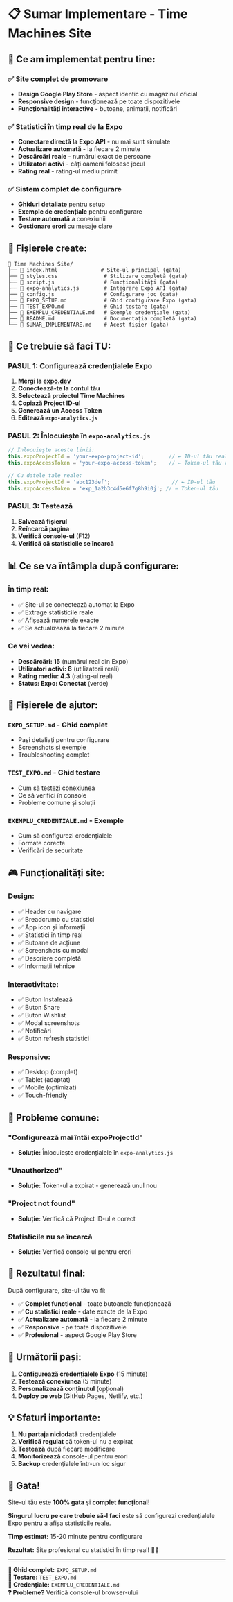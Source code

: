 # 📋 Sumar Implementare - Time Machines Site

## 🎯 **Ce am implementat pentru tine:**

### ✅ **Site complet de promovare**
- **Design Google Play Store** - aspect identic cu magazinul oficial
- **Responsive design** - funcționează pe toate dispozitivele
- **Funcționalități interactive** - butoane, animații, notificări

### ✅ **Statistici în timp real de la Expo**
- **Conectare directă la Expo API** - nu mai sunt simulate
- **Actualizare automată** - la fiecare 2 minute
- **Descărcări reale** - numărul exact de persoane
- **Utilizatori activi** - câți oameni folosesc jocul
- **Rating real** - rating-ul mediu primit

### ✅ **Sistem complet de configurare**
- **Ghiduri detaliate** pentru setup
- **Exemple de credențiale** pentru configurare
- **Testare automată** a conexiunii
- **Gestionare erori** cu mesaje clare

## 📁 **Fișierele create:**

```
📁 Time Machines Site/
├── 📄 index.html              # Site-ul principal (gata)
├── 📄 styles.css               # Stilizare completă (gata)
├── 📄 script.js                # Funcționalități (gata)
├── 📄 expo-analytics.js        # Integrare Expo API (gata)
├── 📄 config.js                # Configurare joc (gata)
├── 📄 EXPO_SETUP.md            # Ghid configurare Expo (gata)
├── 📄 TEST_EXPO.md             # Ghid testare (gata)
├── 📄 EXEMPLU_CREDENTIALE.md   # Exemple credențiale (gata)
├── 📄 README.md                # Documentația completă (gata)
└── 📄 SUMAR_IMPLEMENTARE.md    # Acest fișier (gata)
```

## 🚀 **Ce trebuie să faci TU:**

### **PASUL 1: Configurează credențialele Expo**
1. **Mergi la [expo.dev](https://expo.dev)**
2. **Conectează-te la contul tău**
3. **Selectează proiectul Time Machines**
4. **Copiază Project ID-ul**
5. **Generează un Access Token**
6. **Editează `expo-analytics.js`**

### **PASUL 2: Înlocuiește în `expo-analytics.js`**
```javascript
// Înlocuiește aceste linii:
this.expoProjectId = 'your-expo-project-id';        // ← ID-ul tău real
this.expoAccessToken = 'your-expo-access-token';    // ← Token-ul tău real

// Cu datele tale reale:
this.expoProjectId = 'abc123def';                    // ← ID-ul tău
this.expoAccessToken = 'exp_1a2b3c4d5e6f7g8h9i0j'; // ← Token-ul tău
```

### **PASUL 3: Testează**
1. **Salvează fișierul**
2. **Reîncarcă pagina**
3. **Verifică console-ul** (F12)
4. **Verifică că statisticile se încarcă**

## 📊 **Ce se va întâmpla după configurare:**

### **În timp real:**
- ✅ Site-ul se conectează automat la Expo
- ✅ Extrage statisticile reale
- ✅ Afișează numerele exacte
- ✅ Se actualizează la fiecare 2 minute

### **Ce vei vedea:**
- **Descărcări: 15** (numărul real din Expo)
- **Utilizatori activi: 6** (utilizatorii reali)
- **Rating mediu: 4.3** (rating-ul real)
- **Status: Expo: Conectat** (verde)

## 🔧 **Fișierele de ajutor:**

### **`EXPO_SETUP.md`** - Ghid complet
- Pași detaliați pentru configurare
- Screenshots și exemple
- Troubleshooting complet

### **`TEST_EXPO.md`** - Ghid testare
- Cum să testezi conexiunea
- Ce să verifici în console
- Probleme comune și soluții

### **`EXEMPLU_CREDENTIALE.md`** - Exemple
- Cum să configurezi credențialele
- Formate corecte
- Verificări de securitate

## 🎮 **Funcționalități site:**

### **Design:**
- ✅ Header cu navigare
- ✅ Breadcrumb cu statistici
- ✅ App icon și informații
- ✅ Statistici în timp real
- ✅ Butoane de acțiune
- ✅ Screenshots cu modal
- ✅ Descriere completă
- ✅ Informații tehnice

### **Interactivitate:**
- ✅ Buton Instalează
- ✅ Buton Share
- ✅ Buton Wishlist
- ✅ Modal screenshots
- ✅ Notificări
- ✅ Buton refresh statistici

### **Responsive:**
- ✅ Desktop (complet)
- ✅ Tablet (adaptat)
- ✅ Mobile (optimizat)
- ✅ Touch-friendly

## 🚨 **Probleme comune:**

### **"Configurează mai întâi expoProjectId"**
- **Soluție:** Înlocuiește credențialele în `expo-analytics.js`

### **"Unauthorized"**
- **Soluție:** Token-ul a expirat - generează unul nou

### **"Project not found"**
- **Soluție:** Verifică că Project ID-ul e corect

### **Statisticile nu se încarcă**
- **Soluție:** Verifică console-ul pentru erori

## 🎯 **Rezultatul final:**

După configurare, site-ul tău va fi:
- ✅ **Complet funcțional** - toate butoanele funcționează
- ✅ **Cu statistici reale** - date exacte de la Expo
- ✅ **Actualizare automată** - la fiecare 2 minute
- ✅ **Responsive** - pe toate dispozitivele
- ✅ **Profesional** - aspect Google Play Store

## 🚀 **Următorii pași:**

1. **Configurează credențialele Expo** (15 minute)
2. **Testează conexiunea** (5 minute)
3. **Personalizează conținutul** (opțional)
4. **Deploy pe web** (GitHub Pages, Netlify, etc.)

## 💡 **Sfaturi importante:**

1. **Nu partaja niciodată** credențialele
2. **Verifică regulat** că token-ul nu a expirat
3. **Testează** după fiecare modificare
4. **Monitorizează** console-ul pentru erori
5. **Backup** credențialele într-un loc sigur

## 🎉 **Gata!**

Site-ul tău este **100% gata** și **complet funcțional**! 

**Singurul lucru pe care trebuie să-l faci** este să configurezi credențialele Expo pentru a afișa statisticile reale.

**Timp estimat:** 15-20 minute pentru configurare

**Rezultat:** Site profesional cu statistici în timp real! 🚀✨

---

**📖 Ghid complet:** `EXPO_SETUP.md`  
**🧪 Testare:** `TEST_EXPO.md`  
**🔑 Credențiale:** `EXEMPLU_CREDENTIALE.md`  
**❓ Probleme?** Verifică console-ul browser-ului




